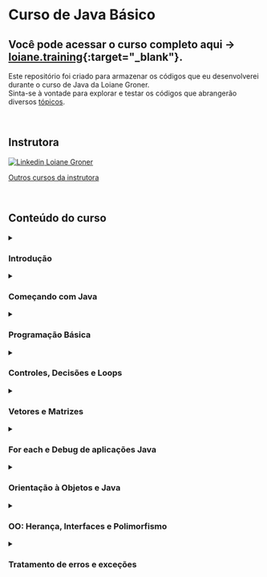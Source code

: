 
# Curso de Java Básico

## Você pode acessar o curso completo aqui &rarr; [loiane.training](https://loiane.training/curso/java-basico){:target="_blank"}.
Este repositório foi criado para armazenar os códigos que eu desenvolverei durante o curso de Java da Loiane Groner. 
<br>
Sinta-se à vontade para explorar e testar os códigos que abrangerão diversos [tópicos](#conteúdo-do-curso). 

<br>

## Instrutora

[![Linkedin](https://i.stack.imgur.com/gVE0j.png) Loiane Groner](https://www.linkedin.com/in/loiane)

[Outros cursos da instrutora](https://loiane.training/cursos)

<br>

## Conteúdo do curso

<details>
<summary>

### Introdução

</summary>

- [x]  Introdução e Dicas para quem está começando
- [x]  Instalando o Java no Windows
- [x]  Instalando o Java no Windows 10
- [x]  Instalando o Java no Ubuntu (Linux)
- [x]  Instalando o Java no Mac OS

</details>

<details>
<summary> 

### Começando com Java

</summary>

- [x]  Primeiro Programa em Java
- [x]  Correção Exercícios Aula 05
- [x]  Passando argumentos para o programa
- [x]  Correção Exercícios Aula 06
- [x]  Entendendo os Erros
- [x]  Instalando uma IDE (Eclipse e Netbeans)
- [x]  Introdução a Classes e Objetos

</details>

<details>
<summary> 

### Programação Básica

</summary>

- [ ]  Introdução a Variáveis
- [ ]  Tipos Primitivos
- [ ]  Lendo dados usando a classe Scanner
- [ ]  Operadores
- [ ]  Correção Exercícios Aula 13

</details>

<details>
<summary> 

### Controles, Decisões e Loops

</summary>

- [ ]  Controle de Decisão: IF - ELSE
- [ ]  Controle de Decisão com Múltipla Escolha: SWITCH
- [ ]  Correção Exercícios Aula 15 (if-else e switch-case)
- [ ]  Loops – WHILE e DO WHILE
- [ ]  Loops – FOR
- [ ]  Correção Exercícios Aula 17 (while, do-while, for)
- [ ]  Comandos BREAK e CONTINUE

</details>

<details>
<summary> 

### Vetores e Matrizes  

</summary>

- [ ]  Vetores (Arrays)
- [ ]  Correção Exercícios Aula 19 (Vetores/Arrays)
- [ ]  Matrizes (Arrays multi-dimensionais)
- [ ]  Correção Exercícios Aula 20 (Matrizes/Arrays multi-dimensionais)

</details>

<details>
<summary> 

###  For each e Debug de aplicações Java  

</summary>

- [ ]  For Each
- [ ]  Como usar o Debug no Eclipse
- [ ]  Como usar o Debug no Netbeans

</details>

<details>
<summary> 

###  Orientação à Objetos e Java 

</summary>

- [ ]  Conceitos classe, objetos, atributos
- [ ]  Correção Exercícios Aula 24: Classes e atributos
- [ ]  Classes e métodos simples
- [ ]  Classes e métodos com retorno
- [ ]  Classes e métodos com parâmetros
- [ ]  Correção Exercícios Aula 27: Classes e métodos
- [ ]  Pacotes (packages) e import
- [ ]  Construtores e Código de inicialização
- [ ]  Palavra chave this
- [ ]  Modificadores private e public
- [ ]  Encapsulamento: métodos getters e setters
- [ ]  Sobrecarga de métodos e construtores (overload)
- [ ]  Modificadores private e public
- [ ]  Correção Exercícios Aula 33: Construtores e Encapsulamento
- [ ]  Variáveis e métodos estáticos (modificador static)
- [ ]  Correção Exercícios Aula 34: Modificador static
- [ ]  Recursividade
- [ ]  Correção Exercícios Aula 35: Recursividade
- [ ]  Relacionamento tem um
- [ ]  Correção Exercícios Aula 36: Relacionamento tem um

</details>

<details>
<summary> 

### OO: Herança, Interfaces e Polimorfismo 

</summary>

- [ ]  Herança
- [ ]  Herança: palavra chave super
- [ ]  Herança: modificadores de acesso + protected
- [ ]  Herança e Polimorfismo: sobrecarga de métodos
- [ ]  Herança: classes abstratas
- [ ]  Palavra chave final
- [ ]  Classe Object
- [ ]  Correção Exercícios Aula 43: Herança
- [ ]  Interfaces
- [ ]  Interfaces e Herança: casting e instaceof
- [ ]  Interface e herança
- [ ]  Correção Exercícios Aula 46: Interfaces e Polimorfismo

</details>

<details>
<summary> 

###  Tratamento de erros e exceções

</summary>

- [ ]  Exceptions: try, catch
- [ ]  Exceptions: multiplos catch
- [ ]  Exceptions: finally
- [ ]  Exceptions: stacktrace e throws
- [ ]  Exceptions: tipos de erros no Java
- [ ]  Exceptions: criando sua própria exceção
- [ ]  Correção Exercícios Aula 52: Exceptions

</details>
<!-- ## Certificado -->


